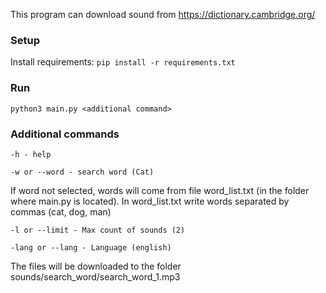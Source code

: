 This program can download sound from https://dictionary.cambridge.org/

### Setup

Install requirements:
    ```
    pip install -r requirements.txt
    ```

### Run 
```
python3 main.py <additional command>
```
### Additional commands
```
-h - help
```
```
-w or --word - search word (Cat)
```
If word not selected, words will come from file word_list.txt (in the folder where main.py is located). In word_list.txt write words separated by commas (cat, dog, man)
```
-l or --limit - Max count of sounds (2)
```
```
-lang or --lang - Language (english)
```

The files will be downloaded to the folder sounds/search_word/search_word_1.mp3
